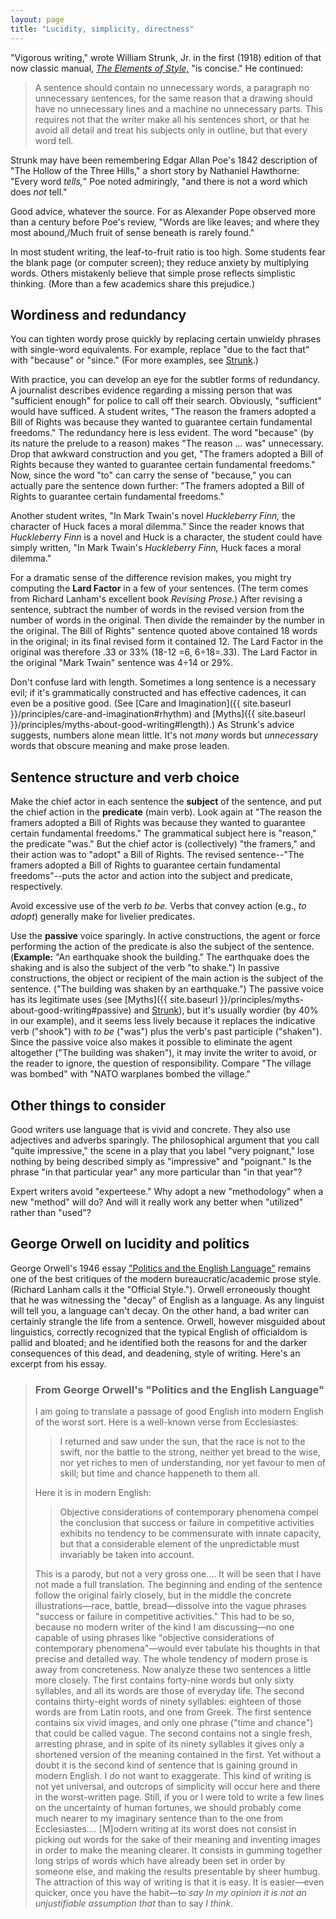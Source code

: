 ```yaml
---
layout: page
title: "Lucidity, simplicity, directness"
---
```


"Vigorous writing," wrote William Strunk, Jr. in the first (1918) edition of that now classic manual, *[The Elements of Style,](http://www.bartleby.com/141/index.html)* "is concise." He continued:

> A sentence should contain no unnecessary words, a paragraph no unnecessary sentences, for the same reason that a drawing should have no unnecessary lines and a machine no unnecessary parts. This requires not that the writer make all his sentences short, or that he avoid all detail and treat his subjects only in outline, but that every word tell.

Strunk may have been remembering Edgar Allan Poe's 1842 description of "The Hollow of the Three Hills," a short story by Nathaniel Hawthorne: "Every word *tells,*" Poe noted admiringly, "and there is not a word which does *not* tell."

<span id="emphaticfragment"></span>Good advice, whatever the source. For as Alexander Pope observed more than a century before Poe's review, "Words are like leaves; and where they most abound,/Much fruit of sense beneath is rarely found."

In most student writing, the leaf-to-fruit ratio is too high. Some students fear the blank page (or computer screen); they reduce anxiety by multiplying words. Others mistakenly believe that simple prose reflects simplistic thinking. (More than a few academics share this prejudice.)

## <span id="wordiness"></span>Wordiness and redundancy

You can tighten wordy prose quickly by replacing certain unwieldy phrases with single-word equivalents. For example, replace "due to the fact that" with "because" or "since." (For more examples, see [Strunk](http://www.bartleby.com/141/strunk5.html#13).)

With practice, you can develop an eye for the subtler forms of <span id="redundant"></span>redundancy. A journalist describes evidence regarding a missing person that was "sufficient enough" for police to call off their search. Obviously, "sufficient" would have sufficed. A student writes, "The reason the framers adopted a Bill of Rights was because they wanted to guarantee certain fundamental freedoms." The redundancy here is less evident. The word "because" (by its nature the prelude to a reason) makes "The reason &hellip; was" unnecessary. Drop that awkward construction and you get, "The framers adopted a Bill of Rights because they wanted to guarantee certain fundamental freedoms." Now, since the word "to" can carry the sense of "because," you can actually pare the sentence down further: "The framers adopted a Bill of Rights to guarantee certain fundamental freedoms."

Another student writes, "In Mark Twain's novel *Huckleberry Finn,* the character of Huck faces a moral dilemma." Since the reader knows that *Huckleberry Finn* is a novel and Huck is a character, the student could have simply written, "In Mark Twain's *Huckleberry Finn,* Huck faces a moral dilemma."

<span id="lardfactor"></span>For a dramatic sense of the difference revision makes, you might try computing the **Lard Factor** in a few of your sentences. (The term comes from Richard Lanham's excellent book *Revising Prose.*) After revising a sentence, subtract the number of words in the revised version from the number of words in the original. Then divide the remainder by the number in the original. The Bill of Rights" sentence quoted above contained 18 words in the original; in its final revised form it contained 12. The Lard Factor in the original was therefore .33 or 33% (18-12 =6, 6÷18=.33). The Lard Factor in the original "Mark Twain" sentence was 4÷14 or 29%.

Don't confuse lard with length. Sometimes a long sentence is a necessary evil; if it's grammatically constructed and has effective cadences, it can even be a positive good. (See [Care and Imagination]({{ site.baseurl }}/principles/care-and-imagination#rhythm) and [Myths]({{ site.baseurl }}/principles/myths-about-good-writing#length).) As Strunk's advice suggests, numbers alone mean little. It's not *many* words but *unnecessary* words that obscure meaning and make prose leaden.

## <span id="passive"></span>Sentence structure and verb choice

Make the chief actor in each sentence the **subject** of the sentence, and put the chief action in the **predicate** (main verb). Look again at "The reason the framers adopted a Bill of Rights was because they wanted to guarantee certain fundamental freedoms." The grammatical subject here is "reason," the predicate "was." But the chief actor is (collectively) "the framers," and their action was to "adopt" a Bill of Rights. The revised sentence--"The framers adopted a Bill of Rights to guarantee certain fundamental freedoms"--puts the actor and action into the subject and predicate, respectively.

Avoid excessive use of the verb *to be.* Verbs that convey action (e.g., *to adopt*) generally make for livelier predicates.

Use the **passive** voice sparingly. In active constructions, the agent or force performing the action of the predicate is also the subject of the sentence. (**Example:** "An earthquake shook the building." The earthquake does the shaking and is also the subject of the verb "to shake.") In passive constructions, the object or recipient of the main action is the subject of the sentence. ("The building was shaken by an earthquake.") The passive voice has its legitimate uses (see [Myths]({{ site.baseurl }}/principles/myths-about-good-writing#passive) and [Strunk](http://www.bartleby.com/141/strunk.html#11)), but it's usually wordier (by 40% in our example), and it seems less lively because it replaces the indicative verb ("shook") with *to be* ("was") plus the verb's past participle ("shaken"). Since the passive voice also makes it possible to eliminate the agent altogether ("The building was shaken"), it may invite the writer to avoid, or the reader to ignore, the question of responsibility. Compare "The village was bombed" with "NATO warplanes bombed the village."

## Other things to consider

Good writers use language that is vivid and concrete. They also use adjectives and adverbs sparingly. The philosophical argument that you call "quite impressive," the scene in a play that you label "very poignant," lose nothing by being described simply as "impressive" and "poignant." Is the phrase "in that particular year" any more particular than "in that year"?

Expert writers avoid "experteese." Why adopt a new "methodology" when a new "method" will do? And will it really work any better when "utilized" rather than "used"?

## George Orwell on lucidity and politics

George Orwell's 1946 essay ["Politics and the English Language"](http://www.resort.com/~prime8/Orwell/patee.html) remains one of the best critiques of the modern bureaucratic/academic prose style. (Richard Lanham calls it the "Official Style."). Orwell erroneously thought that he was witnessing the "decay" of English as a language. As any linguist will tell you, a language can't decay. On the other hand, a bad writer can certainly strangle the life from a sentence. Orwell, however misguided about linguistics, correctly recognized that the typical English of officialdom is pallid and bloated; and he identified both the reasons for and the darker consequences of this dead, and deadening, style of writing. Here's an excerpt from his essay.

> ### From George Orwell's "Politics and the English Language"
>
> I am going to translate a passage of good English into modern English of the worst sort. Here is a well-known verse from Ecclesiastes:
>
> > I returned and saw under the sun, that the race is not to the swift, nor the battle to the strong, neither yet bread to the wise, nor yet riches to men of understanding, nor yet favour to men of skill; but time and chance happeneth to them all.
>
> Here it is in modern English:
>
> > Objective considerations of contemporary phenomena compel the conclusion that success or failure in competitive activities exhibits no tendency to be commensurate with innate capacity, but that a considerable element of the unpredictable must invariably be taken into account.
>
> This is a parody, but not a very gross one.&hellip; It will be seen that I have not made a full translation. The beginning and ending of the sentence follow the original fairly closely, but in the middle the concrete illustrations&mdash;race, battle, bread&mdash;dissolve into the vague phrases "success or failure in competitive activities." This had to be so, because no modern writer of the kind I am discussing&mdash;no one capable of using phrases like "objective considerations of contemporary phenomena"&mdash;would ever tabulate his thoughts in that precise and detailed way. The whole tendency of modern prose is away from concreteness. Now analyze these two sentences a little more closely. The first contains forty-nine words but only sixty syllables, and all its words are those of everyday life. The second contains thirty-eight words of ninety syllables: eighteen of those words are from Latin roots, and one from Greek. The first sentence contains six vivid images, and only one phrase ("time and chance") that could be called vague. The second contains not a single fresh, arresting phrase, and in spite of its ninety syllables it gives only a shortened version of the meaning contained in the first. Yet without a doubt it is the second kind of sentence that is gaining ground in modern English. I do not want to exaggerate. This kind of writing is not yet universal, and outcrops of simplicity will occur here and there in the worst-written page. Still, if you or I were told to write a few lines on the uncertainty of human fortunes, we should probably come much nearer to my imaginary sentence than to the one from Ecclesiastes.&hellip; \[M\]odern writing at its worst does not consist in picking out words for the sake of their meaning and inventing images in order to make the meaning clearer. It consists in gumming together long strips of words which have already been set in order by someone else, and making the results presentable by sheer humbug. The attraction of this way of writing is that it is easy. It is easier&mdash;even quicker, once you have the habit&mdash;to *say In my opinion it is not an unjustifiable assumption that* than to say *I think*.
